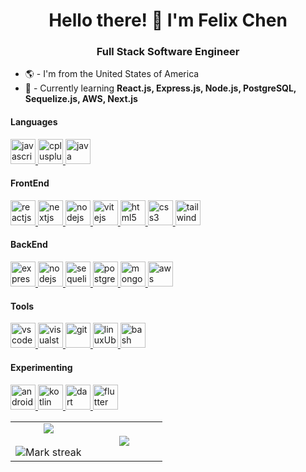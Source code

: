 ### <h1 align="center">Hello there! 👋 I'm Felix Chen</h1>
<h3 align="center">Full Stack Software Engineer</h3>

- 🌎 - I'm from the United States of America
- 🤔 - Currently learning **React.js, Express.js, Node.js, PostgreSQL, Sequelize.js, AWS, Next.js**

<h4 align="left">Languages</h4>
<p align="left">
<a href="https://developer.mozilla.org/en-US/docs/Web/JavaScript" target="_blank" rel="noreferrer"> <img src="https://skillicons.dev/icons?i=js" alt="javascript" width="40" height="40"> </a>
<a href="https://www.w3schools.com/cpp/" target="_blank" rel="noreferrer"> <img src="https://skillicons.dev/icons?i=cpp" alt="cplusplus" width="40" height="40"/> </a> 
<a href="https://www.java.com" target="_blank" rel="noreferrer"> <img src="https://skillicons.dev/icons?i=java" alt="java" width="40" height="40"/> </a> 
</p>

<h4 align="left">FrontEnd</h4>
<p align="left"> 
<a href="https://react.dev/" target="_blank" rel="noreferrer"> <img src="https://skillicons.dev/icons?i=react" alt="reactjs" width="40" height="40"> </a>
<a href="https://nextjs.org/" target="_blank" rel="noreferrer"> <img src="https://skillicons.dev/icons?i=next" alt="nextjs" width="40" height="40"> </a>
<a href="https://nodejs.org/en" target="_blank" rel="noreferrer"> <img src="https://skillicons.dev/icons?i=nodejs" alt="nodejs" width="40" height="40"> </a>
<a href="https://vitejs.dev/" target="_blank" rel="norefferer"> <img src="https://skillicons.dev/icons?i=vite" alt="vitejs" width="40" height="40"> </a>
<a href="https://www.w3.org/html/" target="_blank" rel="noreferrer"> <img src="https://skillicons.dev/icons?i=html" alt="html5" width="40" height="40"/> </a> 
<a href="https://www.w3schools.com/css/" target="_blank" rel="noreferrer"> <img src="https://skillicons.dev/icons?i=css" alt="css3" width="40" height="40"/> </a> 
<a href="https://tailwindcss.com/" target="_blank" rel="noreferrer"> <img src="https://skillicons.dev/icons?i=tailwind" alt="tailwindcss" width="40" height="40"/> </a> 
</p>

<h4 align="left">BackEnd</h4>
<p align="left">
<a href="https://expressjs.com/" target="_blank" rel="noreferrer"> <img src="https://skillicons.dev/icons?i=express" alt="expressjs" width="40" height="40"> </a>
<a href="https://nodejs.org/en" target="_blank" rel="noreferrer"> <img src="https://skillicons.dev/icons?i=nodejs" alt="nodejs" width="40" height="40"> </a>
<a href="https://sequelize.org/" target="_blank" rel="noreferrer"> <img src="https://skillicons.dev/icons?i=sequelize" alt="sequelizejs" width="40" height="40"> </a>
<a href="https://www.postgresql.org/" target="_blank" rel="noreferrer"> <img src="https://skillicons.dev/icons?i=postgresql" alt="postgresql" width="40" height="40"> </a>
<a href="https://www.mongodb.com/" target="_blank" rel="noreferrer"> <img src="https://skillicons.dev/icons?i=mongodb" alt="mongodb" width="40" height="40"> </a>
<a href="https://aws.amazon.com/" target="_blank" rel="noreferrer"> <img src="https://skillicons.dev/icons?i=aws" alt="aws" width="40" height="40"> </a>
</p>

<h4 align="left">Tools</h4>
<p align="left">
<a href="https://code.visualstudio.com/" target="_blank" rel="noreferrer"> <img src="https://skillicons.dev/icons?i=vscode" alt="vscode" width="40" height="40"> </a>
<a href="https://visualstudio.microsoft.com/" target="_blank" rel="noreferrer"> <img src="https://skillicons.dev/icons?i=visualstudio" alt="visualstudio" width="40" height="40"> </a>
<a href="https://git-scm.com/" target="_blank" rel="noreferrer"> <img src="https://skillicons.dev/icons?i=git" alt="git" width="40" height="40"> </a>
<a href="https://ubuntu.com/" target="_blank" rel="noreferrer"> <img src="https://skillicons.dev/icons?i=linux" alt="linuxUbuntu" width="40" height="40"> </a>
<a href="https://www.gnu.org/software/bash/" target="_blank" rel="noreferrer"> <img src="https://skillicons.dev/icons?i=bash" alt="bash" width="40" height="40"> </a>
</p>

<h4 align="left">Experimenting</h4>
<p align="left">
<a href="https://developer.android.com" target="_blank" rel="noreferrer"> <img src="https://skillicons.dev/icons?i=androidstudio" alt="android" width="40" height="40"/> </a> 
<a href="https://kotlinlang.org" target="_blank" rel="noreferrer"> <img src="https://skillicons.dev/icons?i=kotlin" alt="kotlin" width="40" height="40"/> </a> 
<a href="https://dart.dev/" target="_blank" rel="noreferrer"> <img src="https://skillicons.dev/icons?i=dart" alt="dart" width="40" height="40"/> </a> 
<a href="https://flutter.dev" target="_blank" rel="noreferrer"> <img src="https://skillicons.dev/icons?i=flutter" alt="flutter" width="40" height="40"/> </a> 
</p>

<p align="center">
  <!--- stats (start) -->
<table align="center">
<tr border="none">
<td width="50%" align="center">
  
  <img  align="center"  src="https://github-readme-stats.vercel.app/api?username=CodeWithFlexicon&theme=dark&show_icons=true&count_private=true" />
  <br></br>
  <img  title="🔥 Get streak stats for your profile at git.io/streak-stats" alt="Mark streak" src="https://github-readme-streak-stats.herokuapp.com/?user=CodeWithFlexicon&theme=dark&hide_border=false" /> 
</td>

<td width="50%" align="center">

  <img  align="center"  src="https://github-readme-stats.anuraghazra1.vercel.app/api/top-langs/?username=CodeWithFlexicon&theme=dark&hide_border=false&no-bg=true&no-frame=true&langs_count=10"/>
  
  </td>
</tr>
</table>
<!--- stats (end) -->

<!--- trophy (start) -->
<!--- <div align=center>
  <a href="https://github.com/ryo-ma/github-profile-trophy" title="Go to Source">
      <img align="center" width=84% src="https://github-profile-trophy.vercel.app/?username=CodeWithFlexicon&theme=radical&row=1&column=7&margin-h=15&margin-w=5&no-bg=true" alt="TROPHY" />
    </a>
</div> -->
<!--- trophy (start) --> 


</p>        
<!--- stats (end) -->

<!--![NAME github stats](https://github-readme-stats.vercel.app/apiusername=CodeWithFlexicon&show_icons=true&theme=radical)-->

<!--
**CodeWithFlexicon/CodeWithFlexicon** is a ✨ _special_ ✨ repository because its `README.md` (this file) appears on your GitHub profile.

Here are some ideas to get you started:

- 🔭 I’m currently working on ...
- 🌱 I’m currently learning ...
- 👯 I’m looking to collaborate on ...
- 🤔 I’m looking for help with ...
- 💬 Ask me about ...
- 📫 How to reach me: ...
- 😄 Pronouns: ...
- ⚡ Fun fact: ...
-->
